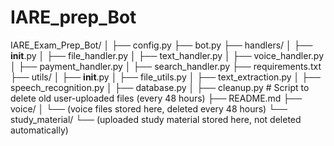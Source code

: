 # IARE_prep_Bot
IARE_Exam_Prep_Bot/
│
├── config.py
├── bot.py
├── handlers/
│   ├── __init__.py
│   ├── file_handler.py
│   ├── text_handler.py
│   ├── voice_handler.py
│   ├── payment_handler.py
│   ├── search_handler.py
├── requirements.txt
├── utils/
│   ├── __init__.py
│   ├── file_utils.py
│   ├── text_extraction.py
│   ├── speech_recognition.py
│   ├── database.py
│   ├── cleanup.py  # Script to delete old user-uploaded files (every 48 hours)
├── README.md
├── voice/
│   └── (voice files stored here, deleted every 48 hours)
└── study_material/
    └── (uploaded study material stored here, not deleted automatically)
